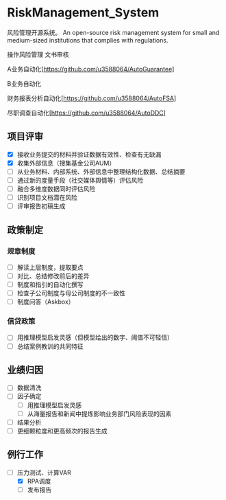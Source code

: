 # RiskManagement_System
风险管理开源系统。
An open-source risk management system for small and medium-sized institutions that complies with regulations.


操作风险管理
文书审核

A业务自动化[https://github.com/u3588064/AutoGuarantee]

B业务自动化

财务报表分析自动化[https://github.com/u3588064/AutoFSA]

尽职调查自动化[https://github.com/u3588064/AutoDDC] 


## 项目评审
- [x] 接收业务提交的材料并验证数据有效性、检查有无缺漏
- [x] 收集外部信息（搜集基金公司AUM）
- [ ] 从业务材料、内部系统、外部信息中整理结构化数据、总结摘要
- [ ] 通过新的度量手段（社交媒体舆情等）评估风险
- [ ] 融合多维度数据同时评估风险
- [ ] 识别项目文档潜在风险
- [ ] 评审报告初稿生成

## 政策制定
### 规章制度
- [ ] 解读上层制度，提取要点
- [ ] 对比、总结修改前后的差异
- [ ] 制度和指引的自动化撰写
- [ ] 检查子公司制度与母公司制度的不一致性
- [ ] 制度问答（Askbox）

### 信贷政策
- [ ] 用推理模型启发灵感（但模型给出的数字、阈值不可轻信）
- [ ] 总结案例教训的共同特征

## 业绩归因
- [ ] 数据清洗
- [ ] 因子确定
  - [ ] 用推理模型启发灵感
  - [ ] 从海量报告和新闻中提炼影响业务部门风险表现的因素
- [ ] 结果分析
- [ ] 更细颗粒度和更高频次的报告生成

## 例行工作
- [ ] 压力测试、计算VAR
  - [x] RPA调度
  - [ ] 发布报告
